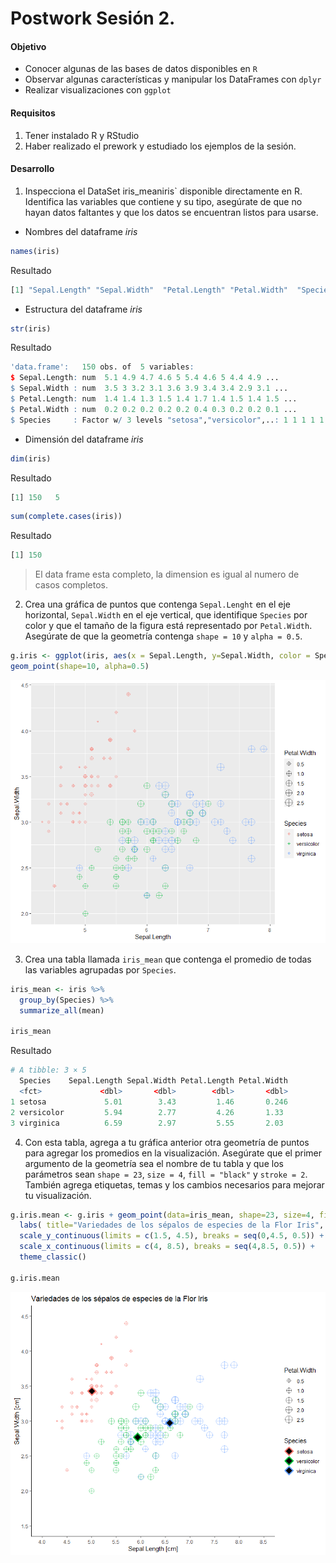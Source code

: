 # Postwork Sesión 2.

#### Objetivo

- Conocer algunas de las bases de datos disponibles en `R`
- Observar algunas características y manipular los DataFrames con `dplyr`
- Realizar visualizaciones con `ggplot`
#### Requisitos

1. Tener instalado R y RStudio
2. Haber realizado el prework y estudiado los ejemplos de la sesión.

#### Desarrollo

1) Inspecciona el DataSet iris_meaniris` disponible directamente en R. Identifica las variables que contiene y su tipo, asegúrate de que no hayan datos faltantes y 
que los datos se encuentran listos para usarse.

- Nombres del dataframe *iris*
 ```R
names(iris)
 ```
 Resultado
  ```R
[1] "Sepal.Length" "Sepal.Width"  "Petal.Length" "Petal.Width"  "Species" 
 ```
 - Estructura del dataframe *iris*
  ```R
str(iris)
 ```
 Resultado
  ```R
'data.frame':	150 obs. of  5 variables:
 $ Sepal.Length: num  5.1 4.9 4.7 4.6 5 5.4 4.6 5 4.4 4.9 ...
 $ Sepal.Width : num  3.5 3 3.2 3.1 3.6 3.9 3.4 3.4 2.9 3.1 ...
 $ Petal.Length: num  1.4 1.4 1.3 1.5 1.4 1.7 1.4 1.5 1.4 1.5 ...
 $ Petal.Width : num  0.2 0.2 0.2 0.2 0.2 0.4 0.3 0.2 0.2 0.1 ...
 $ Species     : Factor w/ 3 levels "setosa","versicolor",..: 1 1 1 1 1 1 1 1 1 1 ...
 ```
 - Dimensión del dataframe *iris* 
  ```R
dim(iris)
 ```
 Resultado
  ```R
[1] 150   5
 ```
  ```R
sum(complete.cases(iris))
 ```
 Resultado
  ```R
[1] 150
 ```
 > El data frame esta completo, la dimension es igual al numero de casos completos.

2) Crea una gráfica de puntos que contenga `Sepal.Lenght` en el eje horizontal, `Sepal.Width` en el eje vertical, que identifique `Species` por color y que el tamaño de la figura está representado por `Petal.Width`. Asegúrate de que la geometría contenga `shape = 10` y `alpha = 0.5`.
  ```R
g.iris <- ggplot(iris, aes(x = Sepal.Length, y=Sepal.Width, color = Species, size = Petal.Width)) + 
  geom_point(shape=10, alpha=0.5) 
 ```
![Gráfica del punto 2](./grafica_p2_e2.png)

3) Crea una tabla llamada `iris_mean` que contenga el promedio de todas las variables agrupadas por `Species`.

```R
iris_mean <- iris %>%
  group_by(Species) %>%
  summarize_all(mean)

iris_mean
```
Resultado
```R
# A tibble: 3 × 5
  Species    Sepal.Length Sepal.Width Petal.Length Petal.Width
  <fct>             <dbl>       <dbl>        <dbl>       <dbl>
1 setosa             5.01        3.43         1.46       0.246
2 versicolor         5.94        2.77         4.26       1.33 
3 virginica          6.59        2.97         5.55       2.03 
```

4) Con esta tabla, agrega a tu gráfica anterior otra geometría de puntos para agregar los promedios en la visualización. Asegúrate que el primer argumento de la geometría sea el nombre de tu tabla y que los parámetros sean `shape = 23`, `size = 4`, `fill = "black"` y `stroke = 2`. También agrega etiquetas, temas y los cambios necesarios para mejorar tu visualización.
```R
g.iris.mean <- g.iris + geom_point(data=iris_mean, shape=23, size=4, fill="black", stroke=2) + 
  labs( title="Variedades de los sépalos de especies de la Flor Iris", x = "Sepal Length [cm]", y = "Sepal Width [cm]" ) + 
  scale_y_continuous(limits = c(1.5, 4.5), breaks = seq(0,4.5, 0.5)) +
  scale_x_continuous(limits = c(4, 8.5), breaks = seq(4,8.5, 0.5)) +
  theme_classic()

g.iris.mean
```
![Gráfica del punto 4](./grafica_p2_e4.png)
